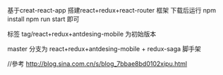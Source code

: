 基于creat-react-app 搭建react+redux+react-router 框架
下载后运行
npm install 
npm run start 
即可

标签
tag/react+redux+antdesing-mobile 为初始版本

master 分支为
react+redux+antdesing-mobile + redux-saga 脚手架

//參考
http://blog.sina.com.cn/s/blog_7bbae8bd0102xipu.html
